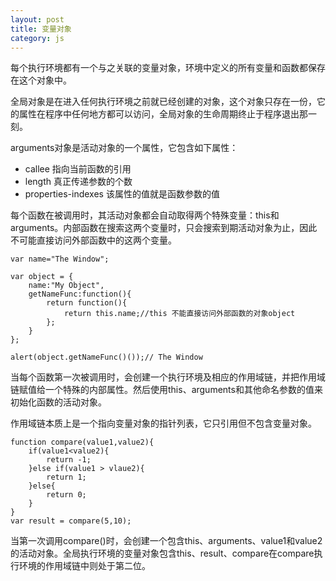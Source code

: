 ```yaml
---
layout: post
title: 变量对象
category: js
---
```

每个执行环境都有一个与之关联的变量对象，环境中定义的所有变量和函数都保存在这个对象中。

全局对象是在进入任何执行环境之前就已经创建的对象，这个对象只存在一份，它的属性在程序中任何地方都可以访问，全局对象的生命周期终止于程序退出那一刻。

arguments对象是活动对象的一个属性，它包含如下属性：

* callee 指向当前函数的引用
* length 真正传递参数的个数
* properties-indexes 该属性的值就是函数参数的值


每个函数在被调用时，其活动对象都会自动取得两个特殊变量：this和arguments。内部函数在搜索这两个变量时，只会搜索到期活动对象为止，因此不可能直接访问外部函数中的这两个变量。

    var name="The Window";

    var object = {
        name:"My Object",
        getNameFunc:function(){
            return function(){
                return this.name;//this 不能直接访问外部函数的对象object
            };
        }
    };

    alert(object.getNameFunc()());// The Window
    
当每个函数第一次被调用时，会创建一个执行环境及相应的作用域链，并把作用域链赋值给一个特殊的内部属性。然后使用this、arguments和其他命名参数的值来初始化函数的活动对象。

作用域链本质上是一个指向变量对象的指针列表，它只引用但不包含变量对象。

    function compare(value1,value2){
        if(value1<value2){
            return -1;
        }else if(value1 > vlaue2){
            return 1;
        }else{
            return 0;
        }
    }
    var result = compare(5,10);

当第一次调用compare()时，会创建一个包含this、arguments、value1和value2的活动对象。全局执行环境的变量对象包含this、result、compare在compare执行环境的作用域链中则处于第二位。